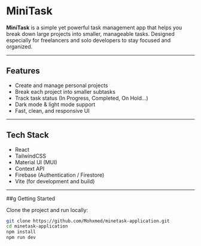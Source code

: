 # MiniTask

**MiniTask** is a simple yet powerful task management app that helps you break down large projects into smaller, manageable tasks. Designed especially for freelancers and solo developers to stay focused and organized.

---

## Features

- Create and manage personal projects
- Break each project into smaller subtasks
- Track task status (In Progress, Completed, On Hold...)
- Dark mode & light mode support
- Fast, clean, and responsive UI

---

## Tech Stack

- React
- TailwindCSS
- Material UI (MUI)
- Context API
- Firebase (Authentication / Firestore)
- Vite (for development and build)

---

##g Getting Started

Clone the project and run locally:

```bash
git clone https://github.com/Mohxmed/minetask-application.git
cd minetask-application
npm install
npm run dev
```
